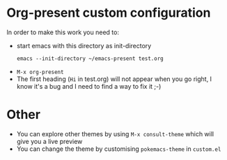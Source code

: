 # Org-present custom configuration #

In order to make this work you need to:
- start emacs with this directory as init-directory
  ```
  emacs --init-directory ~/emacs-present test.org
  ```
- `M-x org-present`
- The first heading (`Hi` in test.org) will not appear when you go right, I know it's a bug and I need to find a way to fix it ;-)

# Other #

- You can explore other themes by using `M-x consult-theme` which will give you a live preview
- You can change the theme by customising `pokemacs-theme` in `custom.el`
